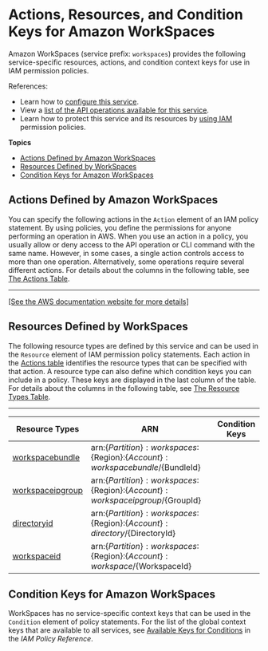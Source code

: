 # Actions, Resources, and Condition Keys for Amazon WorkSpaces<a name="list_amazonworkspaces"></a>

Amazon WorkSpaces \(service prefix: `workspaces`\) provides the following service\-specific resources, actions, and condition context keys for use in IAM permission policies\.

References:
+ Learn how to [configure this service](https://docs.aws.amazon.com/workspaces/latest/adminguide/)\.
+ View a [list of the API operations available for this service](https://docs.aws.amazon.com/workspaces/latest/api/)\.
+ Learn how to protect this service and its resources by [using IAM](https://docs.aws.amazon.com/wsp_iam.html) permission policies\.

**Topics**
+ [Actions Defined by Amazon WorkSpaces](#amazonworkspaces-actions-as-permissions)
+ [Resources Defined by WorkSpaces](#amazonworkspaces-resources-for-iam-policies)
+ [Condition Keys for Amazon WorkSpaces](#amazonworkspaces-policy-keys)

## Actions Defined by Amazon WorkSpaces<a name="amazonworkspaces-actions-as-permissions"></a>

You can specify the following actions in the `Action` element of an IAM policy statement\. By using policies, you define the permissions for anyone performing an operation in AWS\. When you use an action in a policy, you usually allow or deny access to the API operation or CLI command with the same name\. However, in some cases, a single action controls access to more than one operation\. Alternatively, some operations require several different actions\. For details about the columns in the following table, see [The Actions Table](reference_policies_actions-resources-contextkeys.md#actions_table)\.


****  
[\[See the AWS documentation website for more details\]](http://docs.aws.amazon.com/IAM/latest/UserGuide/list_amazonworkspaces.html)

## Resources Defined by WorkSpaces<a name="amazonworkspaces-resources-for-iam-policies"></a>

The following resource types are defined by this service and can be used in the `Resource` element of IAM permission policy statements\. Each action in the [Actions table](#amazonworkspaces-actions-as-permissions) identifies the resource types that can be specified with that action\. A resource type can also define which condition keys you can include in a policy\. These keys are displayed in the last column of the table\. For details about the columns in the following table, see [The Resource Types Table](reference_policies_actions-resources-contextkeys.md#resources_table)\.


****  

| Resource Types | ARN | Condition Keys | 
| --- | --- | --- | 
|   [ workspacebundle ](https://docs.aws.amazon.com/workspaces/latest/adminguide/bundles.html)  |  arn:$\{Partition\}:workspaces:$\{Region\}:$\{Account\}:workspacebundle/$\{BundleId\}  |  | 
|   [ workspaceipgroup ](https://docs.aws.amazon.com/workspaces/latest/adminguide/amazon-workspaces-ip-access-control-groups.html)  |  arn:$\{Partition\}:workspaces:$\{Region\}:$\{Account\}:workspaceipgroup/$\{GroupId\}  |  | 
|   [ directoryid ](https://docs.aws.amazon.com/workspaces/latest/adminguide/manage-workspaces-directory.html)  |  arn:$\{Partition\}:workspaces:$\{Region\}:$\{Account\}:directory/$\{DirectoryId\}  |  | 
|   [ workspaceid ](https://docs.aws.amazon.com/workspaces/latest/adminguide/wsp_workspace_management.html)  |  arn:$\{Partition\}:workspaces:$\{Region\}:$\{Account\}:workspace/$\{WorkspaceId\}  |  | 

## Condition Keys for Amazon WorkSpaces<a name="amazonworkspaces-policy-keys"></a>

WorkSpaces has no service\-specific context keys that can be used in the `Condition` element of policy statements\. For the list of the global context keys that are available to all services, see [Available Keys for Conditions](reference_policies_condition-keys.html#AvailableKeys) in the *IAM Policy Reference*\.